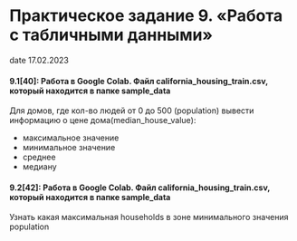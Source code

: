 # Практическое задание 9. «Работа с табличными данными»
date 17.02.2023

#### 9.1[40]: Работа в Google Colab. Файл california_housing_train.csv, который находится в папке sample_data
Для домов, где кол-во людей от 0 до 500 (population) вывести информацию  о цене  дома(median_house_value):
- максимальное значение
- минимальное значение
- среднее
- медиану

#### 9.2[42]: Работа в Google Colab. Файл california_housing_train.csv, который находится в папке sample_data
Узнать какая максимальная households в зоне минимального значения population

